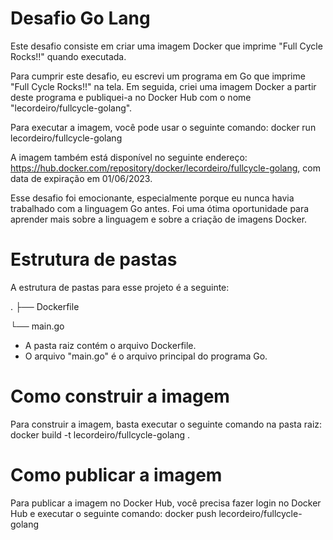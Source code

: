 # Desafio Go Lang

Este desafio consiste em criar uma imagem Docker que imprime "Full Cycle Rocks!!" quando executada.

Para cumprir este desafio, eu escrevi um programa em Go que imprime "Full Cycle Rocks!!" na tela. Em seguida, criei uma imagem Docker a partir deste programa e publiquei-a no Docker Hub com o nome "lecordeiro/fullcycle-golang".

Para executar a imagem, você pode usar o seguinte comando: docker run lecordeiro/fullcycle-golang

A imagem também está disponível no seguinte endereço: https://hub.docker.com/repository/docker/lecordeiro/fullcycle-golang, com data de expiração em 01/06/2023.

Esse desafio foi emocionante, especialmente porque eu nunca havia trabalhado com a linguagem Go antes. Foi uma ótima oportunidade para aprender mais sobre a linguagem e sobre a criação de imagens Docker.

# Estrutura de pastas
A estrutura de pastas para esse projeto é a seguinte:

.
├── Dockerfile

└── main.go


- A pasta raiz contém o arquivo Dockerfile.
- O arquivo "main.go" é o arquivo principal do programa Go.

# Como construir a imagem
Para construir a imagem, basta executar o seguinte comando na pasta raiz:
docker build -t lecordeiro/fullcycle-golang .

# Como publicar a imagem
Para publicar a imagem no Docker Hub, você precisa fazer login no Docker Hub e executar o seguinte comando:
docker push lecordeiro/fullcycle-golang
